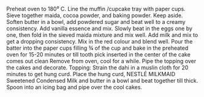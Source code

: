 Preheat oven to 180⁰ C. 
Line the muffin /cupcake tray with paper cups.
 Sieve together maida, cocoa powder, and baking powder. Keep aside.
  Soften butter in a bowl, add powdered sugar and beat well to a creamy consistency. Add vanilla essence and mix. Slowly beat in the eggs one by one, then fold in the sieved maida mixture and mix well. Add milk and mix to get a dropping consistency. Mix in the red colour and blend well.
   Pour the batter into the paper cups filling ¾ of the cup and bake in the preheated oven for 15-20 minutes or till tooth pick inserted in the center of the cake comes out clean 
   Remove from oven, cool for a while. Pipe the topping over the cakes and decorate.
    Topping: Strain the dahi in a muslin cloth for 20 minutes to get hung curd. Place the hung curd, NESTLÉ MILKMAID Sweetened Condensed Milk and butter in a bowl and beat together till thick. Spoon into an icing bag and pipe over the cool cakes.